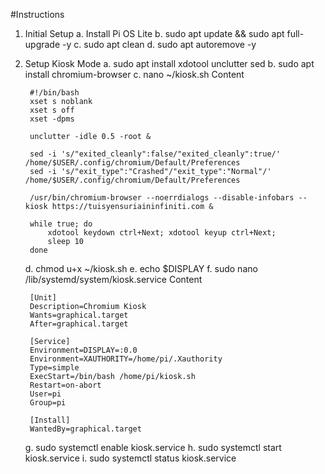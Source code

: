 #Instructions

1. Initial Setup
    a. Install Pi OS Lite
    b. sudo apt update && sudo apt full-upgrade -y
    c. sudo apt clean
    d. sudo apt autoremove -y

2. Setup Kiosk Mode
    a. sudo apt install xdotool unclutter sed
    b. sudo apt install chromium-browser
    c. nano ~/kiosk.sh
        Content

        #!/bin/bash
        xset s noblank
        xset s off
        xset -dpms

        unclutter -idle 0.5 -root &

        sed -i 's/"exited_cleanly":false/"exited_cleanly":true/' /home/$USER/.config/chromium/Default/Preferences
        sed -i 's/"exit_type":"Crashed"/"exit_type":"Normal"/' /home/$USER/.config/chromium/Default/Preferences

        /usr/bin/chromium-browser --noerrdialogs --disable-infobars --kiosk https://tuisyensuriaininfiniti.com &

        while true; do
            xdotool keydown ctrl+Next; xdotool keyup ctrl+Next;
            sleep 10
        done
    
    d. chmod u+x ~/kiosk.sh
    e. echo $DISPLAY
    f. sudo nano /lib/systemd/system/kiosk.service
        Content

        [Unit]
        Description=Chromium Kiosk
        Wants=graphical.target
        After=graphical.target

        [Service]
        Environment=DISPLAY=:0.0
        Environment=XAUTHORITY=/home/pi/.Xauthority
        Type=simple
        ExecStart=/bin/bash /home/pi/kiosk.sh
        Restart=on-abort
        User=pi
        Group=pi

        [Install]
        WantedBy=graphical.target
    
    g. sudo systemctl enable kiosk.service
    h. sudo systemctl start kiosk.service
    i. sudo systemctl status kiosk.service